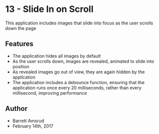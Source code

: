 # 13 - Slide In on Scroll

This application includes images that slide into focus as the user scrolls down the page

## Features

- The application hides all images by default
- As the user scrolls down, images are revealed, animated to slide into position
- As revealed images go out of view, they are again hidden by the application
- The application includes a debounce function, ensuring that the application runs once every 20 milliseconds, rather than every millisecond, improving performance

## Author

- Barrett Amsrud
- February 14th, 2017
